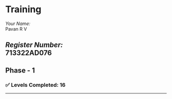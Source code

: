 # Training

*Your Name:*  
Pavan R V

*Register Number:*  
713322AD076
---

## Phase - 1

### ✅ Levels Completed: 16

---
